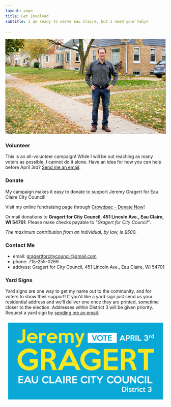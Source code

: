 ```yaml
---
layout: page
title: Get Involved
subtitle: I am ready to serve Eau Claire, but I need your help! 

---
```


<img src="/img/jeremy_sidewalk.jpg">

### Volunteer

This is an all-volunteer campaign! While I will be out reaching as many voters as possible, I cannot do it alone. Have an idea for how you can help before April 3rd? <a href="mailto:gragertforcitycouncil@gmail.com">Send me an email</a>.


### Donate

My campaign makes it easy to donate to support Jeremy Gragert for Eau Claire City Council!

Visit my online fundraising page through <a href="https://www.crowdpac.com/campaigns/379965/jeremy-gragert" target="_blank">Crowdpac - Donate Now</a>!

Or mail donations to <b>Gragert for City Council, 451 Lincoln Ave., Eau Claire, WI 54701</b>. Please make checks payable to <i>"Gragert for City Council"</i>.

<i>The maximum contribution from an individual, by law, is $500.</i>

### Contact Me

- <span class="text-muted">email:</span> <a href="mailto:gragertforcitycouncil@gmail.com">gragertforcitycouncil@gmail.com</a>
- <span class="text-muted">phone:</span> 715-255-0269
- <span class="text-muted">address:</span> Gragert for City Council, 451 Lincoln Ave., Eau Claire, WI 54701


### Yard Signs

Yard signs are one way to get my name out to the community, and for voters to show their support! If you’d like a yard sign just send us your residential address and we’ll deliver one once they are printed, sometime closer to the election. Addresses within District 3 will be given priority. Request a yard sign by <a href="mailto:gragertforcitycouncil@gmail.com">sending me an email</a>.

<img src="/img/JeremyGragert_CityCouncilBanner.jpg">



